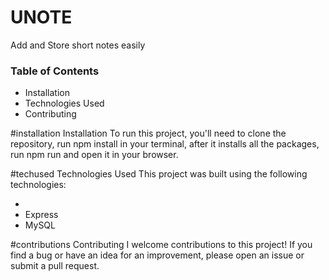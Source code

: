 <h1>UNOTE</h1>
  Add and Store short notes easily

<h3>Table of Contents</h3>
<ul>
<li>Installation</li>
<li>Technologies Used</li>
<li>Contributing</li>
</ul>

#installation
Installation
  To run this project, you'll need to clone the repository, run npm install in your terminal, after it installs all the packages, run npm run and open it in your browser.

#techused
Technologies Used
This project was built using the following technologies:
<ul>
<li></li>
<li>Express</li>
<li>MySQL</li>
</ul>

#contributions
Contributing
    I welcome contributions to this project! If you find a bug or have an idea for an improvement, please open an issue or submit a pull request.
